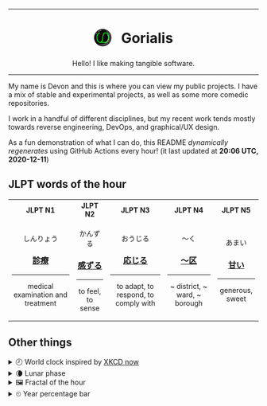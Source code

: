 ***

<h1 align="center">
<sub>
    <img src="readme/resources/avatar.png" height="36">
</sub>
&nbsp;
Gorialis
</h1>
<p align="center">
Hello! I like making tangible software.
</p>

***

My name is Devon and this is where you can view my public projects. I have a mix of stable and experimental projects, as well as some more comedic repositories.

I work in a handful of different disciplines, but my recent work tends mostly towards reverse engineering, DevOps, and graphical/UX design.

As a fun demonstration of what I can do, this README *dynamically regenerates* using GitHub Actions every hour! (it last updated at **20:06 UTC, 2020-12-11**)

<h2>JLPT words of the hour</h2>
<table>
    <tr>
        <th>JLPT N1</th>
        <th>JLPT N2</th>
        <th>JLPT N3</th>
        <th>JLPT N4</th>
        <th>JLPT N5</th>
    </tr>
    <tr>
        <td>
            <p align="center">しんりょう</p>
            <h3 align="center"><b><a href="https://jisho.org/search/%E8%A8%BA%E7%99%82">診療</a></b></h3>
            <hr>
            <p align="center">medical examination and treatment</p>
        </td>
        <td>
            <p align="center">かんずる</p>
            <h3 align="center"><b><a href="https://jisho.org/search/%E6%84%9F%E3%81%9A%E3%82%8B">感ずる</a></b></h3>
            <hr>
            <p align="center">to feel,<wbr> to sense</p>
        </td>
        <td>
            <p align="center">おうじる</p>
            <h3 align="center"><b><a href="https://jisho.org/search/%E5%BF%9C%E3%81%98%E3%82%8B">応じる</a></b></h3>
            <hr>
            <p align="center">to adapt,<wbr> to respond,<wbr> to comply with</p>
        </td>
        <td>
            <p align="center">～く</p>
            <h3 align="center"><b><a href="https://jisho.org/search/%EF%BD%9E%E5%8C%BA">～区</a></b></h3>
            <hr>
            <p align="center">~ district,<wbr> ~ ward,<wbr> ~ borough</p>
        </td>
        <td>
            <p align="center">あまい</p>
            <h3 align="center"><b><a href="https://jisho.org/search/%E7%94%98%E3%81%84">甘い</a></b></h3>
            <hr>
            <p align="center">generous,<wbr> sweet</p>
        </td>
    </tr>
</table>

<h2>Other things</h2>
<details>
<summary>🕗  World clock inspired by <a href="https://xkcd.com/now">XKCD now</a></summary>

> <img src="generated/now.png" width="512">

</details>
<details>
<summary>🌘 Lunar phase</summary>

The moon is approximately 92.42% through its phase (Waning Crescent).

</details>
<details>
<summary>&#x1f5bc; Fractal of the hour</summary>

> <img src="generated/fractal.png" width="512">

</details>
<details>
<summary>&#x23f2; Year percentage bar</summary>
<pre><code>2020 [██████████████████▁▁] 94.49%</code></pre>
</details>
